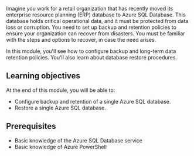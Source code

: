 Imagine you work for a retail organization that has recently moved its enterprise resource planning (ERP) database to Azure SQL Database. This database holds critical operational data, and it must be protected from data loss or corruption. You need to set up backup and retention policies to ensure your organization can recover from disasters. You must be familiar with the steps and options to recover, in case the need arises.

In this module, you'll see how to configure backup and long-term data retention policies. You'll also learn about database restore procedures.

## Learning objectives

At the end of this module, you will be able to:

- Configure backup and retention of a single Azure SQL database.
- Restore a single Azure SQL database.

## Prerequisites

- Basic knowledge of the Azure SQL Database service
- Basic knowledge of Azure PowerShell